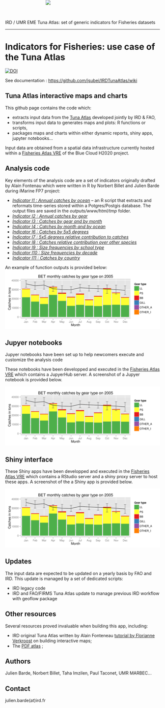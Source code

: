 IRD / UMR EME Tuna Atlas: set of generic indicators for Fisheries datasets

---
# Indicators for Fisheries: use case of the Tuna Atlas
<img style="position: absolute; top: 0; right: 0; border: 0;" src="http://mdst-macroes.ird.fr/documentation/databases/Sardara/logos/logo_sardara_cmyk_vector.svg" width="600">

[![DOI](https://zenodo.org/badge/14426294.svg)](https://zenodo.org/badge/latestdoi/14426294)

See documentation : https://github.com/jsubei/IRDTunaAtlas/wiki


## Tuna Atlas interactive maps and charts

This github page contains the code which:
 - extracts input data from the [Tuna Atlas](https://) developed jointly by IRD & FAO,
 - transforms input data to generates maps and plots: R functions or scripts,
 - packages maps and charts within either dynamic reports, shiny apps, jupyter notebooks...

Input data are obtained from a spatial data infrastructure currently hosted within a [Fisheries Atlas VRE](https://) of the Blue Cloud H2020 project.


## Analysis code

Key elements of the analysis code are a set of indicators originally drafted by Alain Fontenau which were written in R by Norbert Billet and Julien Barde during iMarine FP7 project:
- *[Indicator I1 : Annual catches by ocean](https://github.com/jsubei/IRDTunaAtlas/wiki/Indicator-I1-%3A-Annual-catches-by-ocean)* – an R script that extracts and reformats time-series stored within a Potgres/Postgis database. The output files are saved in the *outputs/www/html/tmp* folder.
- *[Indicator I2 : Annual catches by gear](https://github.com/jsubei/IRDTunaAtlas/wiki/Indicator-I2-:-Annual-catches-by-gear)*
- *[Indicator I3 : Catches by gear and by month](https://github.com/jsubei/IRDTunaAtlas/wiki/Indicator-I3-:-Catches-by-gear-and-by-month)*
- *[Indicator I4 : Catches by month and by ocean](https://github.com/jsubei/IRDTunaAtlas/wiki/Indicator-I4-:-Catches-by-month-and-by-ocean)*
- *[Indicator I6 : Catches by 5x5 degrees](https://github.com/jsubei/IRDTunaAtlas/wiki/Indicator-I6-:-Catches-by-5x5-degrees)*
- *[Indicator I7 : 5x5 degrees relative contribution to catches](https://github.com/jsubei/IRDTunaAtlas/wiki/Indicator-I7-:-5x5-degrees-relative-contribution-to-catches)*
- *[Indicator I8 : Catches relative contribution over other species](https://github.com/jsubei/IRDTunaAtlas/wiki/Indicator-I8-:-Catches-relative-contribution-over-other-species)*
- *[Indicator I9 : Size frequencies by school type](https://github.com/jsubei/IRDTunaAtlas/wiki/Indicator-I9-:-Size-frequencies-by-school-type)*
- *[Indicator I10 : Size frequencies by decade](https://github.com/jsubei/IRDTunaAtlas/wiki/Indicator-I10-:-Size-frequencies-by-decade)*
- *[Indicator I11 : Catches by country](https://github.com/jsubei/IRDTunaAtlas/wiki/Indicator-I11-:-Catches-by-country)*

An example of function outputs is provided below:
![ggplot function output example](outputs/www/html/tmp/SpeciesByYearByMonthByGear/default/I3_BET_2005.png)



## Jupyer notebooks

Jupyer notebooks have been set up to help newcomers execute and customize the analysis code

These notebooks have been developped and executed in the [Fisheries Atlas VRE](https://) which contains a JupyerHub server. A screenshot of a Jupyer notebook is provided below.

![Jupyer notebook interface example](outputs/www/html/tmp/SpeciesByYearByMonthByGear/default/I3_BET_2005.png)


## Shiny interface

These Shiny apps have been developped and executed in the [Fisheries Atlas VRE](https://) which contains a RStudio server and a shiny proxy server to host these apps.  A screenshot of the a Shiny app is provided below.

![Shiny app interface example](outputs/www/html/tmp/SpeciesByYearByMonthByGear/default/I3_BET_2005.png)

## Updates

The input data are expected to be updated on a yearly basis by FAO and IRD. This update is managed by a set of dedicated scripts:
 - IRD legacy code
 - IRD and FAO/FIRMS Tuna Atlas update to manage previous IRD workflow with geoflow package

## Other resources

Several resources proved invaluable when building this app, including:
- IRD original Tuna Atlas written by Alain Fonteneau [tutorial by Florianne Verkroost](https://www.documentation.ird.fr/hor/fdi:010012425) on building interactive maps;
- The [PDF atlas](https://horizon.documentation.ird.fr/exl-doc/pleins_textes/divers11-03/010012425.pdf) ;

## Authors
Julien Barde, Norbert Billet, Taha Imzilen, Paul Taconet, UMR MARBEC...


## Contact
julien.barde(at)ird.fr
